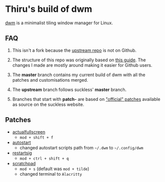 # Thiru's build of dwm

[dwm](https://dwm.suckless.org/) is a minimalist tiling window manager for Linux.

## FAQ

1. This isn't a fork because the [upstream repo](https://git.suckless.org/dwm) is not on Github.

1. The structure of this repo was originally based on [this guide](https://dwm.suckless.org/customisation/patches_in_git/). The changes I made are mostly around making it easier for Github users.

1. The **master** branch contains my current build of dwm with all the patches and customisations merged.

1. The **upstream** branch follows suckless' **master** branch.

1. Branches that start with **patch-** are based on ["official" patches](https://dwm.suckless.org/patches/) available as source on the suckless website.

## Patches

* [actualfullscreen](https://dwm.suckless.org/patches/actualfullscreen/)
  * `mod + shift + f`
* [autostart](https://dwm.suckless.org/patches/autostart/)
  * changed autostart scripts path from `~/.dwm` to `~/.config/dwm`
* [restartsig](https://dwm.suckless.org/patches/restartsig/)
  * `mod + ctrl + shift + q`
* [scratchpad](https://dwm.suckless.org/patches/scratchpad/)
  * `mod + s` (default was `mod + tilde`)
  * changed terminal to `Alacritty`
